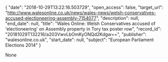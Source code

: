 {
  "date": "2018-10-29T13:22:16.503729", 
  "open_access": false, 
  "target_url": "http://www.walesonline.co.uk/news/wales-news/welsh-conservatives-accused-electioneering-assembly-7154077", 
  "description": null, 
  "end_date": null, 
  "title": "Wales Online: Welsh Conservatives accused of 'electioneering' on Assembly property in Tory tax poster row", 
  "record_id": "20181029T132216/a203VwvLbOmKyONQd2Kdgw==", 
  "publisher": "walesonline.co.uk", 
  "start_date": null, 
  "subject": "European Parliament Elections 2014"
}

None